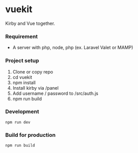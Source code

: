 # vuekit
Kirby and Vue together.

### Requirement
* A server with php, node, php (ex. Laravel Valet or MAMP)

### Project setup
1. Clone or copy repo
2. cd vuekit
3. npm install
4. Install kirby via /panel
5. Add username / password to /src/auth.js
6. npm run build

### Development
```
npm run dev
```

### Build for production
```
npm run build
```

